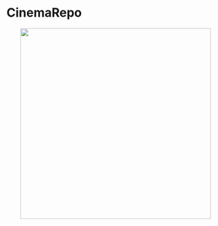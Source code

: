 # CinemaRepo
<p align="center">
  <img width="440" src="src/home/rhams/medo_/SjpuLkt7mxDIRmbGMDrnR4OpW1yvfzmfKxDFXXTk.jpg">
</p>
